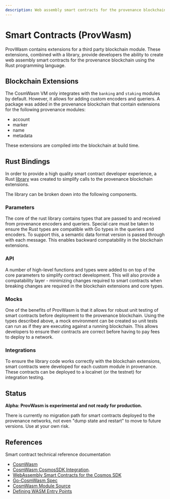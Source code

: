 ```yaml
---
description: Web assembly smart contracts for the provenance blockchain.
---
```


# Smart Contracts \(ProvWasm\)

ProvWasm contains extensions for a third party blockchain module. These extensions, combined with a library, provide developers the ability to create web assembly smart contracts for the provenance blockchain using the Rust programming language.

## Blockchain Extensions

The CosmWasm VM only integrates with the `banking` and `staking` modules by default. However, it allows for adding custom encoders and queriers. A package was added in the provenance blockchain that contain extensions for the following provenance modules:

* account
* marker
* name
* metadata

These extensions are compiled into the blockchain at build time.

## Rust Bindings

In order to provide a high quality smart contract developer experience, a Rust [library](https://github.com/FigureTechnologies/provwasm) was created to simplify calls to the provenance blockchain extensions.

The library can be broken down into the following components.

### Parameters

The core of the rust library contains types that are passed to and received from provenance encoders and queriers. Special care must be taken to ensure the Rust types are compatible with Go types in the queriers and encoders. To support this, a semantic data format version is passed through with each message. This enables backward compatability in the blockchain extensions.

### API

A number of high-level functions and types were added to on top of the core parameters to simplify contract development. This will also provide a compatability layer - minimizing changes required to smart contracts when breaking changes are required in the blockchain extensions and core types.

### Mocks

One of the benefits of ProvWasm is that it allows for robust unit testing of smart contracts before deployment to the provenance blockchain. Using the types described above, a mock environment can be created so unit tests can run as if they are executing against a running blockchain. This allows developers to ensure their contracts are correct before having to pay fees to deploy to a network.

### Integrations

To ensure the library code works correctly with the blockchain extensions, smart contracts were developed for each custom module in provenance. These contracts can be deployed to a localnet \(or the testnet\) for integration testing.

## Status

**Alpha: ProvWasm is experimental and not ready for production.**

There is currently no migration path for smart contracts deployed to the provenance networks, not even "dump state and restart" to move to future versions. Use at your own risk.

## References

Smart contract technical reference documentation

* [CosmWasm](https://docs.cosmwasm.com/)
* [CosmWasm CosmosSDK Integration](https://github.com/CosmWasm/wasmd/blob/master/INTEGRATION.md).
* [WebAssembly Smart Contracts for the Cosmos SDK](https://github.com/CosmWasm/cosmwasm/blob/master/README.md)
* [Go-CosmWasm Spec](https://github.com/CosmWasm/go-cosmwasm/blob/master/spec/Index.md)
* [CosmWasm Module Source](https://github.com/CosmWasm/wasmd/tree/master/x/wasm)
* [Defining WASM Entry Points](https://github.com/CosmWasm/cosmwasm/blob/master/EntryPoints.md)


